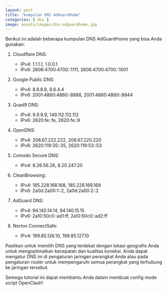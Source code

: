 ```yaml
---
layout: post
title: "kumpulan DNS AdGuardHome"
categories: [ dns ]
image: assets/images/dns-adguardhome.jpg
---
```

Berikut ini adalah beberapa kumpulan DNS AdGuardHome yang bisa Anda gunakan:

1. Cloudflare DNS:
   - IPv4: 1.1.1.1, 1.0.0.1
   - IPv6: 2606:4700:4700::1111, 2606:4700:4700::1001

2. Google Public DNS:
   - IPv4: 8.8.8.8, 8.8.4.4
   - IPv6: 2001:4860:4860::8888, 2001:4860:4860::8844

3. Quad9 DNS:
   - IPv4: 9.9.9.9, 149.112.112.112
   - IPv6: 2620:fe::fe, 2620:fe::9

4. OpenDNS:
   - IPv4: 208.67.222.222, 208.67.220.220
   - IPv6: 2620:119:35::35, 2620:119:53::53

5. Comodo Secure DNS:
   - IPv4: 8.26.56.26, 8.20.247.20

6. CleanBrowsing:
   - IPv4: 185.228.168.168, 185.228.169.169
   - IPv6: 2a0d:2a00:1::2, 2a0d:2a00:2::2

7. AdGuard DNS:
   - IPv4: 94.140.14.14, 94.140.15.15
   - IPv6: 2a10:50c0::ad1:ff, 2a10:50c0::ad2:ff

8. Norton ConnectSafe:
   - IPv4: 199.85.126.10, 199.85.127.10

Pastikan untuk memilih DNS yang terdekat dengan lokasi geografis Anda untuk mengoptimalkan kecepatan dan kualitas koneksi. Anda dapat mengatur DNS ini di pengaturan jaringan perangkat Anda atau pada pengaturan router untuk mempengaruhi semua perangkat yang terhubung ke jaringan tersebut.

Semoga tutorial ini dapat membantu Anda dalam membuat config mode script OpenClash!
